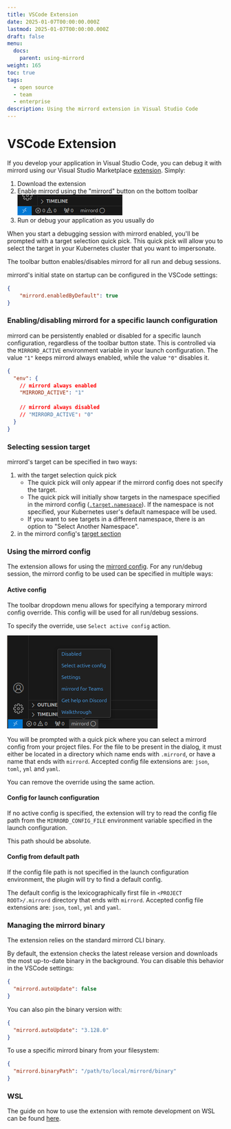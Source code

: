 ```yaml
---
title: VSCode Extension
date: 2025-01-07T00:00:00.000Z
lastmod: 2025-01-07T00:00:00.000Z
draft: false
menu:
  docs:
    parent: using-mirrord
weight: 165
toc: true
tags:
  - open source
  - team
  - enterprise
description: Using the mirrord extension in Visual Studio Code
---
```


# VSCode Extension

If you develop your application in Visual Studio Code, you can debug it with mirrord using our Visual Studio Marketplace [extension](https://marketplace.visualstudio.com/items?itemName=MetalBear.mirrord). Simply:

1. Download the extension
2. Enable mirrord using the "mirrord" button on the bottom toolbar ![mirrord button](vscode-extension/images/enabler.png)
3. Run or debug your application as you usually do

When you start a debugging session with mirrord enabled, you'll be prompted with a target selection quick pick. This quick pick will allow you to select the target in your Kubernetes cluster that you want to impersonate.

The toolbar button enables/disables mirrord for all run and debug sessions.

mirrord's initial state on startup can be configured in the VSCode settings:

```json
{
    "mirrord.enabledByDefault": true
}
```

### Enabling/disabling mirrord for a specific launch configuration

mirrord can be persistently enabled or disabled for a specific launch configuration, regardless of the toolbar button state. This is controlled via the `MIRRORD_ACTIVE` environment variable in your launch configuration. The value `"1"` keeps mirrord always enabled, while the value `"0"` disables it.

```json
{
  "env": {
    // mirrord always enabled
    "MIRRORD_ACTIVE": "1"

    // mirrord always disabled
    // "MIRRORD_ACTIVE": "0"
  }
}
```

### Selecting session target

mirrord's target can be specified in two ways:

1. with the target selection quick pick
   * The quick pick will only appear if the mirrord config does not specify the target.
   * The quick pick will initially show targets in the namespace specified in the mirrord config ([`.target.namespace`](https://app.gitbook.com/s/Z7vBpFMZTH8vUGJBGRZ4/options#target.namespace)). If the namespace is not specified, your Kubernetes user's default namespace will be used.
   * If you want to see targets in a different namespace, there is an option to "Select Another Namespace".
2. in the mirrord config's [target section](https://app.gitbook.com/s/Z7vBpFMZTH8vUGJBGRZ4/options#target)

### Using the mirrord config

The extension allows for using the [mirrord config](https://app.gitbook.com/s/Z7vBpFMZTH8vUGJBGRZ4/). For any run/debug session, the mirrord config to be used can be specified in multiple ways:

#### Active config

The toolbar dropdown menu allows for specifying a temporary mirrord config override. This config will be used for all run/debug sessions.

To specify the override, use `Select active config` action.

![select active config action](vscode-extension/images/select-active-config.png)

You will be prompted with a quick pick where you can select a mirrord config from your project files. For the file to be present in the dialog, it must either be located in a directory which name ends with `.mirrord`, or have a name that ends with `mirrord`. Accepted config file extensions are: `json`, `toml`, `yml` and `yaml`.

You can remove the override using the same action.

#### Config for launch configuration

If no active config is specified, the extension will try to read the config file path from the `MIRRORD_CONFIG_FILE` environment variable specified in the launch configuration.

This path should be absolute.

#### Config from default path

If the config file path is not specified in the launch configuration environment, the plugin will try to find a default config.

The default config is the lexicographically first file in `<PROJECT ROOT>/.mirrord` directory that ends with `mirrord`. Accepted config file extensions are: `json`, `toml`, `yml` and `yaml`.

### Managing the mirrord binary

The extension relies on the standard mirrord CLI binary.

By default, the extension checks the latest release version and downloads the most up-to-date binary in the background. You can disable this behavior in the VSCode settings:

```json
{
  "mirrord.autoUpdate": false
}
```

You can also pin the binary version with:

```json
{
  "mirrord.autoUpdate": "3.128.0"
}
```

To use a specific mirrord binary from your filesystem:

```json
{
  "mirrord.binaryPath": "/path/to/local/mirrord/binary"
}
```

### WSL

The guide on how to use the extension with remote development on WSL can be found [here](wsl.md#using-mirrord-in-vs-code).
